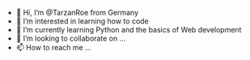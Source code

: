 - 👋 Hi, I’m @TarzanRoe from Germany
- 👀 I’m interested in learning how to code
- 🌱 I’m currently learning Python and the basics of Web development
- 💞️ I’m looking to collaborate on ...
- 📫 How to reach me ...

<!---
TarzanRoe/TarzanRoe is a ✨ special ✨ repository because its `README.md` (this file) appears on your GitHub profile.
You can click the Preview link to take a look at your changes.
--->
